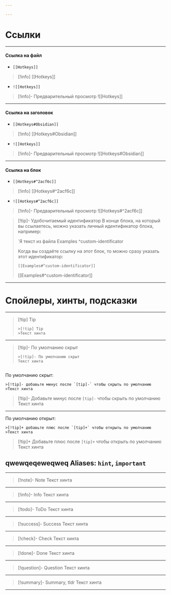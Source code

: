 ```yaml
---

---
```

# Ссылки
---
#### Ссылка на файл
- ``[[Hotkeys]]``
>[!info] [[Hotkeys]]
- ``![[Hotkeys]]``
>[!info]- Предварительный просмотр
>![[Hotkeys]]
---
#### Ссылка на заголовок
- ``[[Hotkeys#Obsidian]]``
>[!info] [[Hotkeys#Obsidian]]
- ``![[Hotkeys]]``
>[!info]- Предварительный просмотр
>![[Hotkeys#Obsidian]]
---
#### Ссылка на блок
- ``[[Hotkeys#^2acf6c]]`` 
>[!info] [[Hotkeys#^2acf6c]]
- ``![[Hotkeys#^2acf6c]]``
>[!info]- Предварительный просмотр
>![[Hotkeys#^2acf6c]]

>[!tip]- Удобочитаемый идентификатор
>В конце блока, на который вы ссылаетесь, можно указать личный идентификатор блока, например:
>
>`Я текст из файла Examples ^custom-identificator
>
>Когда вы создаёте ссылку на этот блок, то можно сразу указать этот идентификатор:
>
>`[[Examples#^custom-identificator]]`
>
> [[Examples#^custom-identificator]]
---

# Спойлеры, хинты, подсказки 
---

>[!tip] Tip
>```
> >[!tip] Tip
>>Текст хинта

---
>[!tip]- По умолчанию скрыт
>```
>>[!tip]- По умолчанию скрыт
> Текст хинта
>```
```
```

По умолчанию скрыт: 
```
>[!tip]- добавьте минус после `[tip]-` чтобы скрыть по умолчанию
>Текст хинта
```
>[!tip]- Добавьте минус после `[tip]-` чтобы скрыть по умолчанию
>Текст хинта
---
По умолчанию открыт:
```
>[!tip]+ добавьте плюс после `[tip]+` чтобы открыть по умолчанию
>Текст хинта
```
>[!tip]+ Добавьте плюс после `[tip]+` чтобы открыть по умолчанию
>Текст хинта

qwewqeqeweqweq
Aliases: `hint`, `important`
---

---
>[!note]- Note
>Текст хинта
---
>[!info]- Info
>Текст хинта
---
>[!todo]- ToDo
>Текст хинта
---
>[!success]- Success
>Текст хинта
---
>[!check]- Check
>Текст хинта
---
>[!done]- Done
>Текст хинта
---
>[!question]- Question
>Текст хинта
---
>[!summary]- Summary, tldr
>Текст хинта
---
